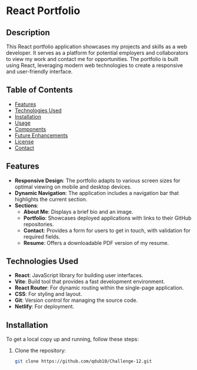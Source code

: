 # React Portfolio

## Description

This React portfolio application showcases my projects and skills as a web developer. It serves as a platform for potential employers and collaborators to view my work and contact me for opportunities. The portfolio is built using React, leveraging modern web technologies to create a responsive and user-friendly interface.

## Table of Contents

- [Features](#features)
- [Technologies Used](#technologies-used)
- [Installation](#installation)
- [Usage](#usage)
- [Components](#components)
- [Future Enhancements](#future-enhancements)
- [License](#license)
- [Contact](#contact)

## Features

- **Responsive Design**: The portfolio adapts to various screen sizes for optimal viewing on mobile and desktop devices.
- **Dynamic Navigation**: The application includes a navigation bar that highlights the current section.
- **Sections**:
  - **About Me**: Displays a brief bio and an image.
  - **Portfolio**: Showcases deployed applications with links to their GitHub repositories.
  - **Contact**: Provides a form for users to get in touch, with validation for required fields.
  - **Resume**: Offers a downloadable PDF version of my resume.

## Technologies Used

- **React**: JavaScript library for building user interfaces.
- **Vite**: Build tool that provides a fast development environment.
- **React Router**: For dynamic routing within the single-page application.
- **CSS**: For styling and layout.
- **Git**: Version control for managing the source code.
- **Netlify**: For deployment.

## Installation

To get a local copy up and running, follow these steps:

1. Clone the repository:

   ```bash
   git clone https://github.com/qdub10/Challenge-12.git
